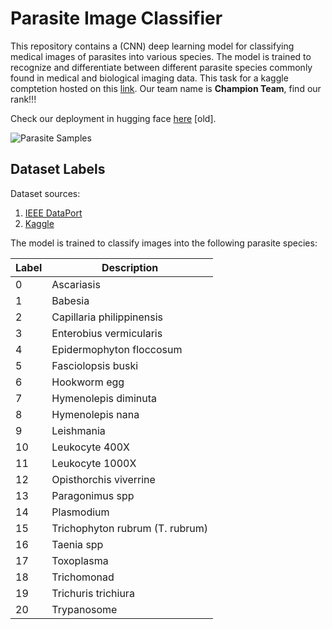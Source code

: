 # Parasite Image Classifier

This repository contains a (CNN) deep learning model for classifying medical images of parasites into various species. The model is trained to recognize and differentiate between different parasite species commonly found in medical and biological imaging data. This task for a kaggle comptetion hosted on this [link](https://www.kaggle.com/competitions/ieee-mansb-victoris-2-final-competition). Our team name is **Champion Team**, find our rank!!!

Check our deployment in hugging face [here](https://huggingface.co/spaces/kershrita/parasite-classifier-resnet50v2) [old].

![Parasite Samples](images/Custom%20CNN/Custom%20CNN%20-%20Samples.jpg)

## Dataset Labels

Dataset sources:
1. [IEEE DataPort](https://ieee-dataport.org/competitions/parasitic-egg-detection-and-classification-microscopic-images)
2. [Kaggle](https://www.kaggle.com/datasets/redrik278/parasite-dataset)

The model is trained to classify images into the following parasite species:

<center>

| Label     | Description                                      |
|-----------|--------------------------------------------------|
| 0         | Ascariasis                                       |
| 1         | Babesia                                          |
| 2         | Capillaria philippinensis                        |
| 3         | Enterobius vermicularis                          |
| 4         | Epidermophyton floccosum                         |
| 5         | Fasciolopsis buski                               |
| 6         | Hookworm egg                                     |
| 7         | Hymenolepis diminuta                             |
| 8         | Hymenolepis nana                                 |
| 9         | Leishmania                                       |
| 10        | Leukocyte 400X                                   |
| 11        | Leukocyte 1000X                                  |
| 12        | Opisthorchis viverrine                           |
| 13        | Paragonimus spp                                  |
| 14        | Plasmodium                                       |
| 15        | Trichophyton rubrum (T. rubrum)                  |
| 16        | Taenia spp                                       |
| 17        | Toxoplasma                                       |
| 18        | Trichomonad                                      |
| 19        | Trichuris trichiura                              |
| 20        | Trypanosome                                      |
</center>
